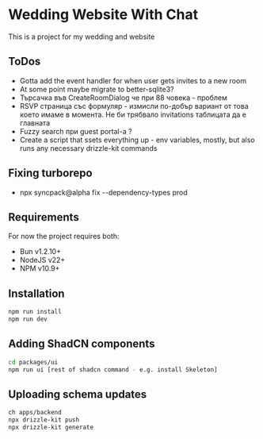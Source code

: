 # Wedding Website With Chat

This is a project for my wedding and website

## ToDos

- Gotta add the event handler for when user gets invites to a new room
- At some point maybe migrate to better-sqlite3?
- Търсачка във CreateRoomDialog че при 88 човека - проблем
- RSVP страница със формуляр - измисли по-добър вариант от това което имаме в момента. Не би трябвало invitations таблицата да е главната
- Fuzzy search при guest portal-a ?
- Create a script that ssets everything up - env variables, mostly, but also runs any necessary drizzle-kit commands

## Fixing turborepo

- npx syncpack@alpha fix --dependency-types prod

## Requirements

For now the project requires both:

- Bun v1.2.10+
- NodeJS v22+
- NPM v10.9+

## Installation

```bash
npm run install
npm run dev
```

## Adding ShadCN components

```bash
cd packages/ui
npm run ui [rest of shadcn command - e.g. install Skeleton]
```

## Uploading schema updates

```bash
ch apps/backend
npx drizzle-kit push
npx drizzle-kit generate
```
